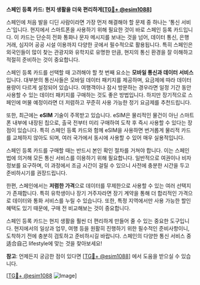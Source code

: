 **스페인 등록 카드: 현지 생활을 더욱 편리하게[[TG💪+ @esim1088](https://t.me/s/esim1088)]**

스페인에 처음 발을 디딘 사람이라면 가장 먼저 해결해야 할 문제 중 하나는 '통신 서비스'입니다. 현지에서 스마트폰을 사용하기 위해 필요한 것이 바로 스페인 등록 카드입니다. 이 카드는 단순히 전화 통화나 문자 메시지를 보내는 것을 넘어, 데이터 통신, 은행 거래, 심지어 공공 시설 이용까지 다양한 곳에서 필수적으로 활용됩니다. 특히 스페인은 외국인들이 많이 찾는 관광지와 유학지로 유명한 만큼, 현지의 통신 환경을 잘 이해하고 적절히 준비하는 것이 중요합니다.

스페인 등록 카드를 선택할 때 고려해야 할 첫 번째 요소는 **모바일 통신과 데이터 서비스**입니다. 대부분의 통신사들은 모바일 데이터 패키지를 제공하며, 요금제에 따라 데이터 용량이 다르게 설정되어 있습니다. 여행객이나 잠시 방문하는 경우라면 일정 기간 동안 사용할 수 있는 데이터 패키지를 구매하는 것도 좋은 방법입니다. 하지만 장기적으로 스페인에 머물 예정이라면 더 저렴하고 꾸준히 사용 가능한 정기 요금제를 추천드립니다. 

또한, 최근에는 **eSIM** 기술이 주목받고 있습니다. eSIM은 물리적인 물건이 아닌 스마트폰 내부에 내장된 칩으로, 출국 전부터 미리 구매하여 도착 후 즉시 사용할 수 있다는 장점이 있습니다. 특히 스페인 등록 카드와 함께 eSIM을 사용하면 번거롭게 물리적 카드를 교체하지 않아도 되며, 여러 국가에서 동시에 사용할 수 있어 매우 실용적입니다. 

스페인 등록 카드를 구매할 때는 반드시 본인 확인 절차를 거쳐야 합니다. 이는 스페인 법에 의거해 모든 통신 서비스를 이용하기 위해 필요합니다. 일반적으로 여권이나 비자 정보를 요구하며, 이 과정에서 조금 시간이 걸릴 수 있으니 사전에 충분한 시간을 두고 준비하시기를 권장드립니다. 

한편, 스페인에서는 **저렴한 가격**으로 데이터를 무제한으로 사용할 수 있는 여러 선택지가 존재합니다. 특히 유학생이나 장기 거주자라면 장기 계약을 통해 더 합리적인 가격으로 데이터와 통화 서비스를 누릴 수 있습니다. 또한, 특정 지역에서만 사용 가능한 할인 혜택도 있기 때문에, 구매 전 비교해보는 것이 중요합니다.

스페인 등록 카드는 현지 생활을 훨씬 더 편리하게 만들어 줄 수 있는 중요한 도구입니다. 현지에서의 일상과 업무, 여행 등을 원활히 진행하기 위한 필수적인 준비사항이니, 도착하기 전에 충분히 검토하고 준비하시길 바랍니다. 스페인의 다양한 통신 서비스 중适合自己 lifestyle에 맞는 것을 찾아보세요! 

**참고**: 언제든지 궁금한 점이 있다면 [[TG💪+ @esim1088](https://t.me/s/esim1088)] 에서 도움을 받으실 수 있습니다.  

[[TG💪+ @esim1088](https://t.me/s/esim1088) ![Image](https://i.postimg.cc/Y0z9fWf4/image.png)]